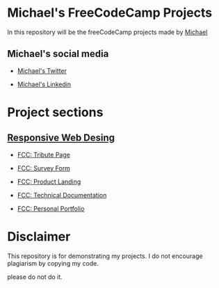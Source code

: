 # Michael's FreeCodeCamp Projects

In this repository will be the freeCodeCamp projects made by [Michael](https://www.freecodecamp.org/michael-liendo)

## Michael's social media

- [Michael's Twitter](https://twitter.com/Michael__Liendo)

- [Michael's Linkedin](https://linkedin.com/in/michaelliendo)

# Project sections

## [Responsive Web Desing](./responsive-web-design/)

- [FCC: Tribute Page](responsive-web-design/tribute-page/)

- [FCC: Survey Form](responsive-web-design/survey-form/)

- [FCC: Product Landing](responsive-web-design/product-landing/)

- [FCC: Technical Documentation](responsive-web-design/technical-documentation-page/)

- [FCC: Personal Portfolio](responsive-web-design/personal-portfolio/)


# Disclaimer

This repository is for demonstrating my projects.
I do not encourage plagiarism by copying my code.

please do not do it.

